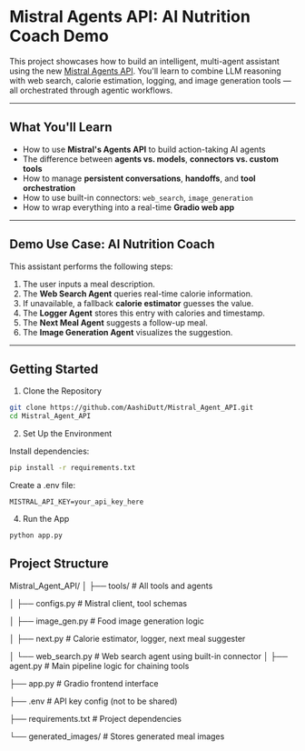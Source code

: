 # Mistral Agents API: AI Nutrition Coach Demo

This project showcases how to build an intelligent, multi-agent assistant using the new [Mistral Agents API](https://console.mistral.ai). You'll learn to combine LLM reasoning with web search, calorie estimation, logging, and image generation tools — all orchestrated through agentic workflows.


---

## What You'll Learn

- How to use **Mistral's Agents API** to build action-taking AI agents
- The difference between **agents vs. models**, **connectors vs. custom tools**
- How to manage **persistent conversations**, **handoffs**, and **tool orchestration**
- How to use built-in connectors: `web_search`, `image_generation`
- How to wrap everything into a real-time **Gradio web app**

---

## Demo Use Case: AI Nutrition Coach

This assistant performs the following steps:

1. The user inputs a meal description.
2. The **Web Search Agent** queries real-time calorie information.
3. If unavailable, a fallback **calorie estimator** guesses the value.
4. The **Logger Agent** stores this entry with calories and timestamp.
5. The **Next Meal Agent** suggests a follow-up meal.
6. The **Image Generation Agent** visualizes the suggestion.

---

## Getting Started

1. Clone the Repository

```bash
git clone https://github.com/AashiDutt/Mistral_Agent_API.git
cd Mistral_Agent_API
```
2. Set Up the Environment
   
Install dependencies:

```bash
pip install -r requirements.txt
```

Create a .env file:

```dotenv
MISTRAL_API_KEY=your_api_key_here
```

4. Run the App

```bash
python app.py
```
## Project Structure

Mistral_Agent_API/
│
├── tools/                      # All tools and agents

│   ├── configs.py              # Mistral client, tool schemas

│   ├── image_gen.py            # Food image generation logic

│   ├── next.py                 # Calorie estimator, logger, next meal suggester

│   └── web_search.py           # Web search agent using built-in connector
│
├── agent.py                    # Main pipeline logic for chaining tools

├── app.py                      # Gradio frontend interface

├── .env                        # API key config (not to be shared)

├── requirements.txt            # Project dependencies

└── generated_images/           # Stores generated meal images

